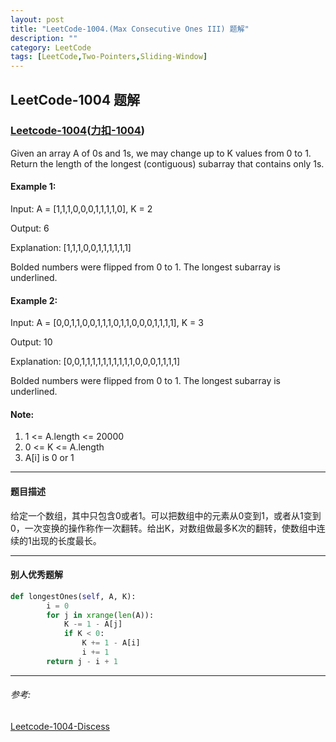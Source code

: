 ```yaml
---
layout: post
title: "LeetCode-1004.(Max Consecutive Ones III) 题解"
description: ""
category: LeetCode
tags: [LeetCode,Two-Pointers,Sliding-Window]
---
```


## LeetCode-1004 题解

### [Leetcode-1004](https://leetcode.com/problems/max-consecutive-ones-iii/)([力扣-1004](https://leetcode-cn.com/problems/max-consecutive-ones-iii/))

Given an array A of 0s and 1s, we may change up to K values from 0 to 1.
Return the length of the longest (contiguous) subarray that contains only 1s.  

#### Example 1:
Input: A = [1,1,1,0,0,0,1,1,1,1,0], K = 2

Output: 6

Explanation: 
[1,1,1,0,0,1,1,1,1,1,1]

Bolded numbers were flipped from 0 to 1.  The longest subarray is underlined.

#### Example 2:
Input: A = [0,0,1,1,0,0,1,1,1,0,1,1,0,0,0,1,1,1,1], K = 3

Output: 10

Explanation: 
[0,0,1,1,1,1,1,1,1,1,1,1,0,0,0,1,1,1,1]

Bolded numbers were flipped from 0 to 1.  The longest subarray is underlined.

#### Note:

1. 1 <= A.length <= 20000
2. 0 <= K <= A.length
3. A[i] is 0 or 1 

---

#### 题目描述

给定一个数组，其中只包含0或者1。可以把数组中的元素从0变到1，或者从1变到0，一次变换的操作称作一次翻转。给出K，对数组做最多K次的翻转，使数组中连续的1出现的长度最长。

---
#### 别人优秀题解

```python
def longestOnes(self, A, K):
        i = 0
        for j in xrange(len(A)):
            K -= 1 - A[j]
            if K < 0:
                K += 1 - A[i]
                i += 1
        return j - i + 1
```



---

###### 参考:

[Leetcode-1004-Discess](https://leetcode.com/problems/max-consecutive-ones-iii/discuss/247564/JavaC%2B%2BPython-Sliding-Window)









